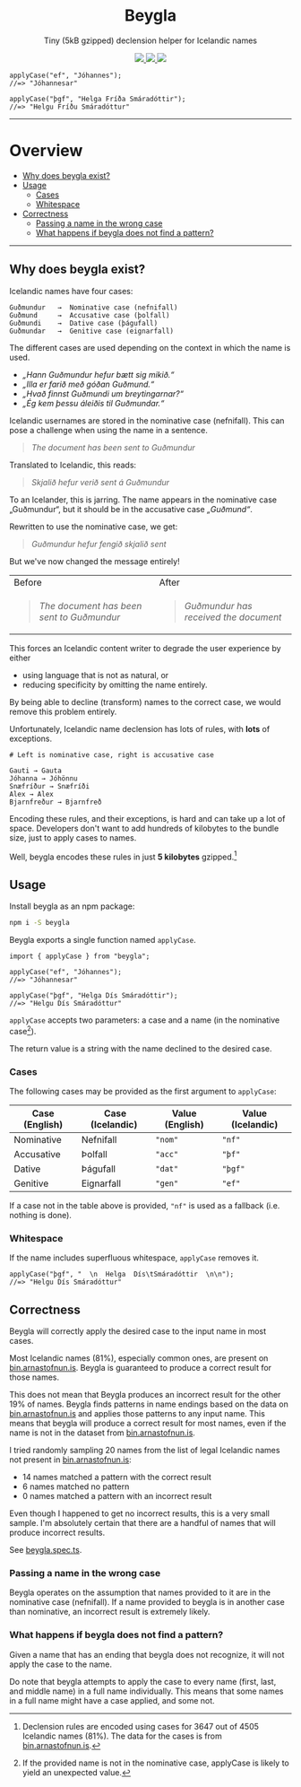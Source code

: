 <h1 align="center">
  Beygla
</h1>

<p align="center">
  Tiny (5kB gzipped) declension helper for Icelandic names
</p>

<p align="center">
  <a href="https://www.npmjs.com/package/beygla" target="_blank">
    <img src="https://img.shields.io/npm/v/beygla.svg?style=flat" />
  </a>
  <a href="https://bundlephobia.com/package/beygla" target="_blank">
    <img src="https://img.shields.io/bundlephobia/minzip/beygla?label=Size%20%28gzip%29" />
  </a>
  <a href="https://github.com/alexharri/beygla/blob/master/LICENSE">
    <img src="https://img.shields.io/github/license/alexharri/beygla" />
  </a>
</p>

```tsx
applyCase("ef", "Jóhannes");
//=> "Jóhannesar"

applyCase("þgf", "Helga Fríða Smáradóttir");
//=> "Helgu Fríðu Smáradóttur"
```

---

# Overview

- [Why does beygla exist?](#Why_does_beygla_exist)
- [Usage](#Usage)
  - [Cases](#Cases)
  - [Whitespace](#Whitespace)
- [Correctness](#Correctness)
  - [Passing a name in the wrong case](Passing_a_name_in_the_wrong_case)
  - [What happens if beygla does not find a pattern?](What_happens_if_beygla_does_not_find_a_pattern)

---

<h2 id="Why_does_beygla_exist">
Why does beygla exist?
</h2>

Icelandic names have four cases:

```
Guðmundur   →  Nominative case (nefnifall)
Guðmund     →  Accusative case (þolfall)
Guðmundi    →  Dative case (þágufall)
Guðmundar   →  Genitive case (eignarfall)
```

The different cases are used depending on the context in which the name is used.

- _„Hann Guðmundur hefur bætt sig mikið.“_
- _„Illa er farið með góðan Guðmund.“_
- _„Hvað finnst Guðmundi um breytingarnar?“_
- _„Ég kem þessu áleiðis til Guðmundar.“_

Icelandic usernames are stored in the nominative case (nefnifall). This can pose a challenge when using the name in a sentence.

> _The document has been sent to Guðmundur_

Translated to Icelandic, this reads:

> _Skjalið hefur verið sent á Guðmundur_

To an Icelander, this is jarring. The name appears in the nominative case „Guðmundur“, but it should be in the accusative case _„Guðmund“_.

Rewritten to use the nominative case, we get:

> _Guðmundur hefur fengið skjalið sent_

But we've now changed the message entirely!

<table>
<tr><td>Before</td><td>After</td></tr>
<tr>
<td>

> _The document has been sent to Guðmundur_
</td>
<td>

> _Guðmundur has received the document_
</td>
</tr>
</table>

This forces an Icelandic content writer to degrade the user experience by either

 * using language that is not as natural, or
 * reducing specificity by omitting the name entirely.

By being able to decline (transform) names to the correct case, we would remove this problem entirely.

Unfortunately, Icelandic name declension has lots of rules, with **lots** of exceptions.

```
# Left is nominative case, right is accusative case

Gauti → Gauta
Jóhanna → Jóhönnu
Snæfríður → Snæfríði
Alex → Alex
Bjarnfreður → Bjarnfreð
```

Encoding these rules, and their exceptions, is hard and can take up a lot of space. Developers don't want to add hundreds of kilobytes to the bundle size, just to apply cases to names.

Well, beygla encodes these rules in just **5 kilobytes** gzipped.[^*]

[^*]: Declension rules are encoded using cases for 3647 out of 4505 Icelandic names (81%). The data for the cases is from [bin.arnastofnun.is](https://bin.arnastofnun.is/gogn/).

<h2 id="Usage">
Usage
</h2>

Install beygla as an npm package:

```bash
npm i -S beygla
```

Beygla exports a single function named `applyCase`.

```tsx
import { applyCase } from "beygla";

applyCase("ef", "Jóhannes");
//=> "Jóhannesar"

applyCase("þgf", "Helga Dís Smáradóttir");
//=> "Helgu Dís Smáradóttur"
```

`applyCase` accepts two parameters: a case and a name (in the nominative case[^nom]).

The return value is a string with the name declined to the desired case.

[^nom]: If the provided name is not in the nominative case, applyCase is likely to yield an unexpected value.

<h3 id="Cases">
Cases
</h3>

The following cases may be provided as the first argument to `applyCase`:

| Case (English) |  Case (Icelandic) | Value (English) | Value (Icelandic) |
| -------------- | ----------------- | --------------- | ----------------- |
| Nominative     | Nefnifall         | `"nom"`         | `"nf"`            |
| Accusative     | Þolfall           | `"acc"`         | `"þf"`            |
| Dative         | Þágufall          | `"dat"`         | `"þgf"`           |
| Genitive       | Eignarfall        | `"gen"`         | `"ef"`            |

If a case not in the table above is provided, `"nf"` is used as a fallback (i.e. nothing is done).

<h3 id="Whitespace">
Whitespace
</h2>

If the name includes superfluous whitespace, `applyCase` removes it.

```tsx
applyCase("þgf", "  \n  Helga  Dís\tSmáradóttir  \n\n");
//=> "Helgu Dís Smáradóttur"
```

<h2 id="Correctness">
Correctness
</h2>

Beygla will correctly apply the desired case to the input name in most cases.

Most Icelandic names (81%), especially common ones, are present on [bin.arnastofnun.is](https://bin.arnastofnun.is/gogn/). Beygla is guaranteed to produce a correct result for those names.

This does not mean that Beygla produces an incorrect result for the other 19% of names. Beygla finds patterns in name endings based on the data on [bin.arnastofnun.is](https://bin.arnastofnun.is/gogn/) and applies those patterns to any input name. This means that beygla will produce a correct result for most names, even if the name is not in the dataset from [bin.arnastofnun.is](https://bin.arnastofnun.is/gogn/).

I tried randomly sampling 20 names from the list of legal Icelandic names not present in [bin.arnastofnun.is](https://bin.arnastofnun.is/gogn/):

 * 14 names matched a pattern with the correct result
 * 6 names matched no pattern
 * 0 names matched a pattern with an incorrect result

Even though I happened to get no incorrect results, this is a very small sample. I'm absolutely certain that there are a handful of names that will produce incorrect results.

See [beygla.spec.ts](https://github.com/alexharri/beygla/blob/master/lib/beygla.spec.ts).


<h3 id="Passing_a_name_in_the_wrong_case">
Passing a name in the wrong case
</h3>

Beygla operates on the assumption that names provided to it are in the nominative case (nefnifall). If a name provided to beygla is in another case than nominative, an incorrect result is extremely likely.


<h3 id="What_happens_if_beygla_does_not_find_a_pattern">
What happens if beygla does not find a pattern?
</h3>

Given a name that has an ending that beygla does not recognize, it will not apply the case to the name.

Do note that beygla attempts to apply the case to every name (first, last, and middle name) in a full name individually. This means that some names in a full name might have a case applied, and some not.
